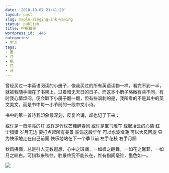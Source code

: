 ```yaml
---
date: '2010-10-07 21:41:29'
layout: post
slug: maple-singing-ink-waving
status: publish
title: 吟枫舞墨
wordpress_id: '446'
categories:
- 生活
tags:
- 墨
- 月
- 枫
- 花
- 诗
---
```


曾经买过一本英语阅读的小册子，像我买过的所有英语读物一样，看完不到一半，就被我随手搁在了书架上，过着暗无天日的日子。而这本小册子略微有些不同，有时我心情烦闷，便会取下小册子翻一翻，但有些讽刺的是，我所看的不是其中的英文美文，而是书中每一小节前的一段中文小诗。

书中的第一首诗我印象最深刻，反复吟诵，却也记了下来：


或许是一盏清亮的灯
或许是竹杖芒鞋醉春风
或许是宝马雕车
载起凌云的心情
红尘猎猎
岁月无边
要打点起所有美景
装饰这段华年
可以水波潋滟
可以大风回旋
只为快乐地走在自己前面
快乐地站在下一个季节前
左手花枝
右手月圆


秋风拂面，总是引人无数遐想，心中之斑斓，一如枫之翩舞，一如花之馨菲，一如月之皎白。可惜秋来秋往，胜景终究不能长在，惟有指间毫锥，墨色如一。


[![](http://yixuan.cos.name/cn/wp-content/uploads/2010/10/Moon-225x300.jpg)](http://yixuan.cos.name/cn/wp-content/uploads/2010/10/Moon.jpg)
